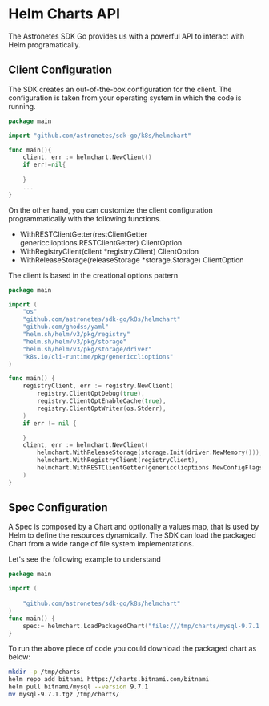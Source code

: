 # Helm Charts API

The Astronetes SDK Go provides us with a powerful API to interact with Helm programatically.

## Client Configuration

The SDK creates an out-of-the-box configuration for the client. The configuration is taken from your operating system
in which the code is running.

```go
package main

import "github.com/astronetes/sdk-go/k8s/helmchart"

func main(){
	client, err := helmchart.NewClient()
	if err!=nil{
		
    }
	...
}
```

On the other hand, you can customize the client configuration programmatically with the following functions.

* WithRESTClientGetter(restClientGetter genericclioptions.RESTClientGetter) ClientOption
* WithRegistryClient(client *registry.Client) ClientOption
* WithReleaseStorage(releaseStorage *storage.Storage) ClientOption


The client is based in the creational options pattern 

```go
package main

import (
	"os"
	"github.com/astronetes/sdk-go/k8s/helmchart"
	"github.com/ghodss/yaml"
	"helm.sh/helm/v3/pkg/registry"
	"helm.sh/helm/v3/pkg/storage"
	"helm.sh/helm/v3/pkg/storage/driver"
	"k8s.io/cli-runtime/pkg/genericclioptions"
)

func main() {
	registryClient, err := registry.NewClient(
		registry.ClientOptDebug(true),
		registry.ClientOptEnableCache(true),
		registry.ClientOptWriter(os.Stderr),
	)
	if err != nil {

	}
	client, err := helmchart.NewClient(
		helmchart.WithReleaseStorage(storage.Init(driver.NewMemory())),
		helmchart.WithRegistryClient(registryClient),
		helmchart.WithRESTClientGetter(genericclioptions.NewConfigFlags(true)),
	)
}
```

## Spec Configuration

A Spec is composed by a Chart and optionally a values map,  that is used by Helm to define the resources dynamically. The
SDK can load the packaged Chart from a wide range of file system implementations.

Let's see the following example to understand

```go
package main

import (
	
	"github.com/astronetes/sdk-go/k8s/helmchart"
)
func main() {
	spec:= helmchart.LoadPackagedChart("file:///tmp/charts/mysql-9.7.1.tgz")		
}
```

To run the above piece of code you could download the packaged chart as below:

```bash
mkdir -p /tmp/charts
helm repo add bitnami https://charts.bitnami.com/bitnami
helm pull bitnami/mysql --version 9.7.1
mv mysql-9.7.1.tgz /tmp/charts/
```

